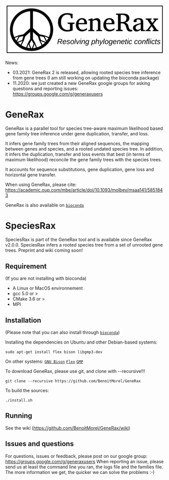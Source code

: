 ![alt text](doc/generax_logo.png?raw=true "GeneRax")

News: 
* 03.2021: GeneRax 2 is released, allowing rooted species tree inference from gene trees (I am still working on updating the bioconda package) 
* 11.2020: we just created a new GeneRax google groups for asking questions and reporting issues:  https://groups.google.com/g/generaxusers

# GeneRax 

GeneRax is a parallel tool for species tree-aware maximum likelihood based gene family tree inference under gene duplication, transfer, and loss.

It infers gene family trees from their aligned sequences, the mapping between genes and species, and a rooted undated species tree. In addition, it infers the duplication, transfer and loss events that best (in terms of maximum likelihood) reconcile the gene family trees with the species trees.

It accounts for sequence substitutions, gene duplication, gene loss and horizontal gene transfer.

When using GeneRax, please cite: https://academic.oup.com/mbe/article/doi/10.1093/molbev/msaa141/5851843

GeneRax is also available on [`bioconda`](https://anaconda.org/bioconda/generax) 

# SpeciesRax

SpeciesRax is part of the GeneRax tool and is available since GeneRax v2.0.0. SpeciesRax infers a rooted species tree from a set of unrooted gene trees. Preprint and wiki coming soon!

## Requirement

(If you are not installing with bioconda)

* A Linux or MacOS environnement
* gcc 5.0 or > 
* CMake 3.6 or >
* MPI

## Installation 

(Please note that you can also install through [`bioconda`](https://anaconda.org/bioconda/generax))

Installing the dependencies on Ubuntu and other Debian-based systems:
```
sudo apt-get install flex bison libgmp3-dev
```

On other systems: [`GNU Bison`](http://www.gnu.org/software/bison/) [`Flex`](http://flex.sourceforge.net/) [`GMP`](https://gmplib.org/)


 To download GeneRax, please use git,  and clone with --recursive!!!

```
git clone --recursive https://github.com/BenoitMorel/GeneRax
```

To build the sources:
```
./install.sh
```
## Running

See the wiki (https://github.com/BenoitMorel/GeneRax/wiki)

## Issues and questions

For questions, issues or feedback, please post on our google group: https://groups.google.com/g/generaxusers
When reporting an issue, please send us at least the command line you ran, the logs file and the families file. The more information we get, the quicker we can solve the problems :-)

